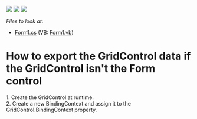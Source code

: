 <!-- default badges list -->
![](https://img.shields.io/endpoint?url=https://codecentral.devexpress.com/api/v1/VersionRange/128628675/13.1.4%2B)
[![](https://img.shields.io/badge/Open_in_DevExpress_Support_Center-FF7200?style=flat-square&logo=DevExpress&logoColor=white)](https://supportcenter.devexpress.com/ticket/details/E516)
[![](https://img.shields.io/badge/📖_How_to_use_DevExpress_Examples-e9f6fc?style=flat-square)](https://docs.devexpress.com/GeneralInformation/403183)
<!-- default badges end -->
<!-- default file list -->
*Files to look at*:

* [Form1.cs](./CS/WindowsApplication1/Form1.cs) (VB: [Form1.vb](./VB/WindowsApplication1/Form1.vb))
<!-- default file list end -->
# How to export the GridControl data if the GridControl isn't the Form control


<p>1. Create the GridControl at runtime.<br />
2. Create a new BindingContext and assign it to the GridControl.BindingContext property.</p>

<br/>


